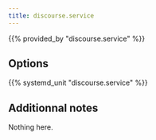 ```yaml
---
title: discourse.service
---
```


{{% provided_by "discourse.service" %}}

## Options

{{% systemd_unit "discourse.service" %}}

## Additionnal notes

Nothing here.